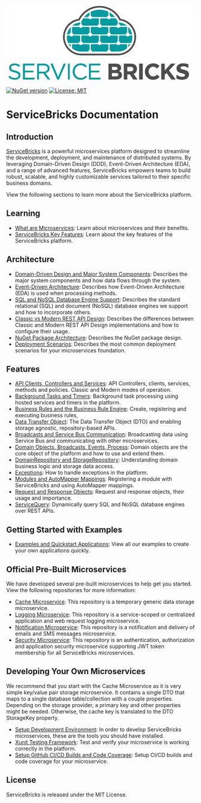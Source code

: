 ![ServiceBricks Logo](https://github.com/holomodular/ServiceBricks/blob/main/Logo.png)  

[![NuGet version](https://badge.fury.io/nu/ServiceBricks.svg)](https://badge.fury.io/nu/ServiceBricks)
[![License: MIT](https://img.shields.io/badge/License-MIT-blue.svg)](https://opensource.org/licenses/MIT)

# ServiceBricks Documentation

## Introduction
[ServiceBricks](https://github.com/holomodular/ServiceBricks) is a powerful microservices platform designed to streamline the development, deployment, and maintenance of distributed systems. By leveraging Domain-Driven Design (DDD), Event-Driven Architecture (EDA), and a range of advanced features, ServiceBricks empowers teams to build robust, scalable, and highly customizable services tailored to their specific business domains.

View the following sections to learn more about the ServiceBricks platform.

## Learning
* [What are Microservices](https://github.com/holomodular/ServiceBricks-Documentation/blob/main/V1/WhatAreMicroservices.md): Learn about microservices and their benefits.
* [ServiceBricks Key Features](https://github.com/holomodular/ServiceBricks-Documentation/blob/main/V1/KeyFeatures.md): Learn about the key features of the ServiceBricks platform.

## Architecture
* [Domain-Driven Design and Major System Components](https://github.com/holomodular/ServiceBricks-Documentation/blob/main/V1/FlowOfData.md): Describes the major system components and how data flows through the system.
* [Event-Driven Architecture](https://github.com/holomodular/ServiceBricks-Documentation/blob/main/V1/EventDrivenArchitecture.md): Describes how Event-Driven Architecture (EDA) is used when processing methods.
* [SQL and NoSQL Database Engine Support](https://github.com/holomodular/ServiceBricks-Documentation/blob/main/V1/SupportedDatabaseEngines.md): Describes the standard relational (SQL) and document (NoSQL) database engines we support and how to incorporate others.
* [Classic vs Modern REST API Design](https://github.com/holomodular/ServiceBricks-Documentation/blob/main/V1/ClassicVsModernRestApi.md): Describes the differences between Classic and Modern REST API Design implementations and how to configure their usage.
* [NuGet Package Architecture](https://github.com/holomodular/ServiceBricks-Documentation/blob/main/V1/NuGet.md): Describes the NuGet package design.
* [Deployment Scenarios](https://github.com/holomodular/ServiceBricks-Documentation/blob/main/V1/DeploymentScenarios.md): Describes the most common deployment scenarios for your microservices foundation.


## Features

* [API Clients, Controllers and Services](https://github.com/holomodular/ServiceBricks-Documentation/blob/main/V1/APIServices.md): API Controllers, clients, services, methods and policies. Classic and Modern modes of operation.
* [Background Tasks and Timers](https://github.com/holomodular/ServiceBricks-Documentation/blob/main/V1/BackgroundTasks.md): Background task processing using hosted services and timers in the platform.
* [Business Rules and the Business Rule Engine](https://github.com/holomodular/ServiceBricks-Documentation/blob/main/V1/BusinessRuleEngine.md): Create, registering and executing business rules,
* [Data Transfer Object](https://github.com/holomodular/ServiceBricks-Documentation/blob/main/V1/DataTransferObject.md): The Data Transfer Object (DTO) and enabling storage agnostic, repository-based APIs.
* [Broadcasts and Service Bus Communication](https://github.com/holomodular/ServiceBricks-Documentation/blob/main/V1/BroadcastsAndServiceBus.md): Broadcasting data using Service Bus and communicating with other microservices.
* [Domain Objects, Broadcasts, Events, Process](https://github.com/holomodular/ServiceBricks-Documentation/blob/main/V1/DomainObjects.md): Domain objects are the core object of the platform and how to use and extend them.
* [DomainRepository and StorageRepository](https://github.com/holomodular/ServiceBricks-Documentation/blob/main/V1/DomainRepositoryAndStorageRepository.md): Understanding domain business logic and storage data access.
* [Exceptions](https://github.com/holomodular/ServiceBricks-Documentation/blob/main/V1/Exceptions.md): How to handle exceptions in the platform.
* [Modules and AutoMapper Mappings](https://github.com/holomodular/ServiceBricks-Documentation/blob/main/V1/ModulesAndMappings.md): Registering a module with ServiceBricks and using AutoMapper mappings.
* [Request and Response Objects](https://github.com/holomodular/ServiceBricks-Documentation/blob/main/V1/RequestAndResponse.md): Request and response objects, their usage and importance.
* [ServiceQuery](https://github.com/holomodular/ServiceBricks-Documentation/blob/main/V1/ServiceQuery.md): Dynamically query SQL and NoSQL database engines over REST APIs.

## Getting Started with Examples
* [Examples and Quickstart Applications](https://github.com/holomodular/ServiceBricks-Examples): View all our examples to create your own applications quickly.

## Official Pre-Built Microservices
We have developed several pre-built microservices to help get you started. View the following repositories for more information:

* [Cache Microservice](https://github.com/holomodular/ServiceBricks-Cache): This repository is a temporary generic data storage microservice.
* [Logging Microservice](https://github.com/holomodular/ServiceBricks-Logging): This repository is a service-scoped or centralized application and web request logging microservice.
* [Notification Microservice](https://github.com/holomodular/ServiceBricks-Notification): This repository is a notification and delivery of emails and SMS messages microservice.
* [Security Microservice](https://github.com/holomodular/ServiceBricks-Security): This repository is an authentication, authorization and application security microservice supporting JWT token membership for all ServiceBricks microservices.

## Developing Your Own Microservices
We recommend that you start with the Cache Microservice as it is very simple key/value pair storage microservice. It contains a single DTO that maps to a single database table/collection with a couple properties. Depending on the storage provider, a primary key and other properties might be needed. Otherwise, the cache key is translated to the DTO StorageKey property.

* [Setup Development Environment](https://github.com/holomodular/ServiceBricks-Documentation/blob/main/V1/SetupDevelopmentEnvironment.md): In order to develop ServiceBricks microservices, these are the tools you should have installed.
* [Xunit Testing Framework](https://github.com/holomodular/ServiceBricks-Documentation/blob/main/V1/XunitTesting.md): Test and verify your microservice is working correctly in the platform.
* [Setup GitHub CI/CD Builds and Code Coverage](https://github.com/holomodular/ServiceBricks-Documentation/blob/main/V1/SettingUpBuilds.md): Setup CI/CD builds and code coverage for your microservice.

## License
ServiceBricks is released under the MIT License.
